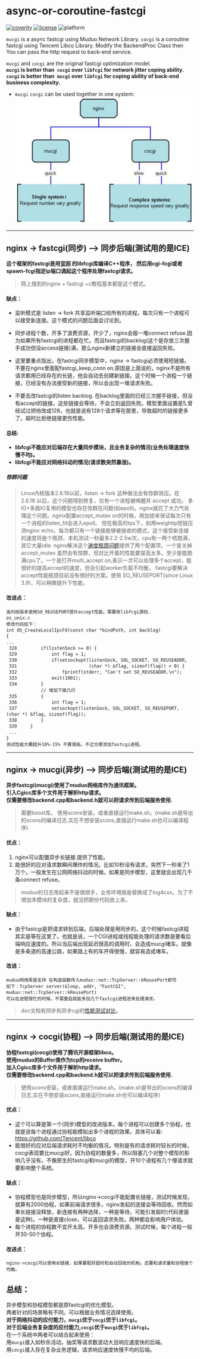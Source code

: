 # async-or-coroutine-fastcgi
[![coverity](https://scan.coverity.com/projects/14345/badge.svg)](https://scan.coverity.com/projects/toniz-async-or-coroutine-fastcgi)
[![license](https://img.shields.io/github/license/mashape/apistatus.svg)](https://opensource.org/licenses/mit-license.php)
![platform](https://img.shields.io/badge/platform-linux-brightgreen.svg)  

`mucgi` is a async fastcgi using Muduo Network Library.
`cocgi` is a coroutine fastcgi using Tencent Libco Library.
Modify the BackendProc Class then You can pass the http request to  back-end service.  

`mucgi` and `cocgi` are the original fastcgi optimization model.  
__`mucgi` is better than` cocgi` over `libfcgi` for network jitter coping ability.  
`cocgi` is better than` mucgi` over `libfcgi` for coping ability of back-end business complexity.__  
* `mucgi` `cocgi` can be used together in one system:  
![图片](/doc/image/last01.jpg)

___
## nginx -> fastcgi(同步) --> 同步后端(测试用的是ICE)
__这个框架的fastcgi是用[官网](https://fastcgi-archives.github.io/ "悬停显示") 的libfcgi库编译C++程序，
然后用cgi-fcgi或者spawn-fcgi指定ip端口调起这个程序处理fastcgi请求。__  
>网上搜到的nginx + fastcgi +c教程基本都是这个模式。


#### 缺点：
* 监听模式是 listen -> fork 共享监听端口给所有的进程。每次只有一个进程可以接受新连接。这个模式的问题后面会讨论到。

* 同步进程个数，开多了浪费资源，开少了，nginx会报一堆connect refuse.因为如果所有fastcgi的进程都在忙。而且fastcgi的backlog(这个是存放三次握手成功但没access链接)满，那么nginx新建立的链接会直接返回失败。
    
* 这里要重点指出，在fastcgi同步模型中，nginx -> fastcgi必须使用短链接。不要在nginx里面配fastcgi_keep_conn on.原因是上面说的，nginx不是所有请求都用已经存在的长链，他会自动去创建新链接。这个时候一个进程一个链接，已经没有办法接受新的链接，所以会出现一堆请求失败。
    
* 不要去改fastcgi的listen backlog. 在backlog里面的已经三次握手链接，但没有accept的链接。这些链接会等待，不会立刻返回失败。模型里面设置是5,曾经试过把他改成128，也就是说有128个请求等在那里，导致超时的链接更多了。超时比拒绝链接更伤性能。

#### 总结:   
* __libfcgi不能应对后端存在大量同步模块，且业务复杂的情况(业务处理速度快慢不均)。__
* __libfcgi不能应对网络抖动的情况(请求数突然暴涨)。__

##### 惊群问题
>Linux内核版本2.6.18以前，listen -> fork 这种做法会有惊群效应。在 2.6.18 以后，这个问题得到修复，仅有一个进程被唤醒并 accept 成功。
多IO+多路IO复用的模型也存在惊群在问题(如epoll)。nginx就花了大力气处理这个问题。nginx配置accept_mutex on的时候，用加锁来保证每次只有一个进程的listen_fd会进入epoll。
但在极高的tps下，如用weighttp短链压测nginx echo。每次都只有一个链接能够被接收的模式，这个接受新连接的速度将是个瓶颈，本机测试一秒最多2.2-2.5w次，cpu有一两个核跑满，其它大量idle.
nginx解决这个[速度瓶颈问题](/doc/nginx_shortlink_performance.md)提供了两个配置项，一个是关掉accept_mutex 虽然会有惊群，但对比开着的性能要提高太多。至少是能跑满cpu了。一个是打开multi_accept on,表示一次可以处理多个accept，能很好的提高accept的速度，但会引起worker负载不均衡。
fastcgi要解决accept性能瓶颈目前没有很好的方案。使用 SO_REUSEPORT(since Linux 3.9)，可以稍微提升下性能。


#### 改进点：
    高内核版本使用SO_REUSEPORT提升accept性能。需要改libfcgi源码.
    os_unix.c 
    修改代码如下：
    int OS_CreateLocalIpcFd(const char *bindPath, int backlog)
    {
    ...
     328         if(listenSock >= 0) {
     329             int flag = 1;
     330             if(setsockopt(listenSock, SOL_SOCKET, SO_REUSEADDR,
     331                           (char *) &flag, sizeof(flag)) < 0) {
     332                 fprintf(stderr, "Can't set SO_REUSEADDR.\n");
     333             exit(1001);
     334         }
                 // 增加下面几行
     335         {
     336             int flag = 1;
     337             setsockopt(listenSock, SOL_SOCKET, SO_REUSEPORT, (char *) &flag, sizeof(flag));
     338         }
     339     }
     ...
    }
    测试性能大概提升10%-15% 不算很高。不过方便添加fastcgi进程。

 ---  
## nginx -> mucgi(异步) --> 同步后端(测试用的是ICE)
__异步fastcgi(mucgi)使用了muduo网络库作为通讯框架。  
引入Cgicc库多个文件用于解析http请求。   
仅需要修改backend.cpp和backend.h就可以把请求传到后端服务使用.__
> 需要boost库。  使用scons安装，或者直接运行make.sh。(make.sh是导出的scons的编译日志,实在不想安装scons,直接运行make.sh也可以编译程序)

#### 优点：
1. nginx可以配置异步长链接.提供了性能。
2. 能很好的应对请求数瞬间爆炸的情况。比如10秒没有请求，突然下一秒来了1万个。一般发生在公网网络抖动的时候。如果是同步模型，这里就会出现几千条connect refuse。 
>  muduo的日志用起来不是很顺手，业务环境我是替换成了log4cxx。为了不增加本模块的复杂度，就没把那份代码放上来。

#### 缺点：
* 由于fastcgi是把请求转到后端，后端处理是用同步的，这个时候fastcgi进程其实是等在这里了。也就是说，一个CGI进程或线程能处理的请求数是要看后端响应速度的。所以当后端出现延迟很高的调用时，会造成mucgi堵车。就像是多条道的高速公路，如果路上有的车开得很慢，就容易造成堵车。

#### 改进：
    muduo网络库是支持 在构造函数传入muduo::net::TcpServer::kReusePort即可
    如下：TcpServer server(&loop, addr, "FastCGI", muduo::net::TcpServer::kReusePort)
    可以在进程很忙的时候，不需重启就能多加几个fastcgi进程进来处理请求。
> doc文档有同步和异步cgi的[性能测试对比](doc/libfcgi_vs_mucgi_performance.md)。

   ---  
## nginx -> cocgi(协程) --> 同步后端(测试用的是ICE)
__协程fastcgi(cocgi)使用了腾讯开源框架libco。  
使用muduo的Buffer类作为tcp的receive buffer。  
加入Cgicc库多个文件用于解析http请求。  
仅需要修改backend.cpp和backend.h就可以把请求传到后端服务使用.__
> 使用scons安装，或者直接运行make.sh。(make.sh是导出的scons的编译日志,实在不想安装scons,直接运行make.sh也可以编译程序)

#### 优点：
* 这个可以算是第一个(同步)模型的改进版本。每个进程可以创建多个协程，也就是说每个进程通过协程能模拟出多个进程的效果。具体可以看: https://github.com/Tencent/libco
* 能很好的应对后端请求耗时不均衡的情况。特别是有的请求耗时较长的时候，cocgi表现要比mucgi好。因为协程的数量多，所以阻塞几个对整个模型的影响几乎没有。不像原生的fastcgi和mucgi的模型，开10个进程有几个慢请求就要影响整个系统。 

#### 缺点：
* 协程模型也是同步模型，所以nginx->cocgi不能配置长链接，测试时候发现，就算有2000协程，如果前端请求很多，nginx发起的连接会等待回收。然而如果长链接没释放，新连接有两种选择，一种是等待，可能引发超时(代码里面是这种)。一种是直接close，可以返回请求失败。两种都会影响用户体验。
* 每个进程的协程数不宜开太高。开多也会浪费资源。测试时候，每个进程一般开30-50个协程。

#### 改进点：
    nginx->cocgi可以使用长链接，如果要配好超时和自动回收的机制。还要和请求量和协程做个均衡。


## 总结：
异步模型和协程模型都是原fastcgi的优化模型。  
两者针对的场景略有不同。可以根据业务情况选择使用。  
__对于网络抖动的应付能力，`mucgi`优于`cocgi`优于`libfcgi`。  
对于后端业务复杂度的应付能力,`cocgi`优于`mucgi`优于`libfcgi`。__    
在一个系统中两者可以结合起来使用：  
用`mucgi`接入如秒杀活动，抽奖等请求数波动大且响应速度快的后端。  
用`cocgi`接入存在复杂业务逻辑，请求响应速度快慢不均的后端。  
